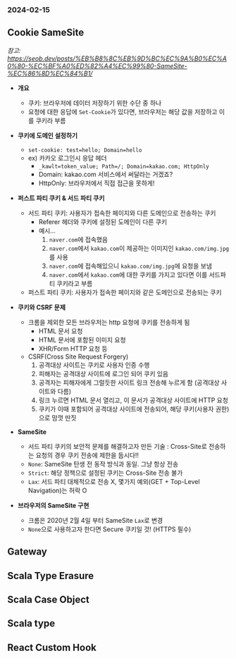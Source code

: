 ### 2024-02-15

## Cookie SameSite
*참고: https://seob.dev/posts/%EB%B8%8C%EB%9D%BC%EC%9A%B0%EC%A0%80-%EC%BF%A0%ED%82%A4%EC%99%80-SameSite-%EC%86%8D%EC%84%B1/*
- **개요**
  - 쿠키: 브라우저에 데이터 저장하기 위한 수단 중 하나
  - 요청에 대한 응답에 `Set-Cookie`가 있다면, 브라우저는 해당 값을 저장하고 이를 쿠키라 부름

- **쿠키에 도메인 설정하기**
  - `set-cookie: test=hello; Domain=hello`
  - ex) 카카오 로그인시 응답 헤더
    - `_kawlt=token_value; Path=/; Domain=kakao.com; HttpOnly`
    - Domain: kakao.com 서비스에서 써달라는 거겠죠?
    - HttpOnly: 브라우저에서 직접 접근을 못하게!

- **퍼스트 파티 쿠키 & 서드 파티 쿠키**
  - 서드 파티 쿠키: 사용자가 접속한 페이지와 다른 도메인으로 전송하는 쿠키
    - Referer 헤더와 쿠키에 설정된 도메인이 다른 쿠키
    - 예시...
      1. `naver.com`에 접속했음
      2. `naver.com`에서 `kakao.com`이 제공하는 이미지인 `kakao.com/img.jpg`를 사용
      3. `naver.com`에 접속해있으니 `kakao.com/img.jpg`에 요청을 보냄
      4. `naver.com`에서 `kakao.com`에 대한 쿠키를 가지고 있다면 이를 서드파티 쿠키라고 부름
  - 퍼스트 파티 쿠키: 사용자가 접속한 페이지와 같은 도메인으로 전송되는 쿠키

- **쿠키와 CSRF 문제**
  - 크롬을 제외한 모든 브라우저는 http 요청에 쿠키를 전송하게 됨
    - HTML 문서 요청
    - HTML 문서에 포함된 이미지 요청
    - XHR/Form HTTP 요청 등
  - CSRF(Cross Site Request Forgery)
    1. 공격대상 사이트는 쿠키로 사용자 인증 수행
    2. 피해자는 공격대상 사이트에 로그인 되어 쿠키 있음
    3. 공격자는 피해자에게 그럴듯한 사이트 링크 전송해 누르게 함 (공격대상 사이트와 다름)
    4. 링크 누르면 HTML 문서 열리고, 이 문서가 공격대상 사이트에 HTTP 요청
    5. 쿠키가 이때 포함되어 공격대상 사이트에 전송되어, 해당 쿠키(사용자 권한)으로 맘껏 딴짓

- **SameSite**
  - 서드 파티 쿠키의 보안적 문제를 해결하고자 만든 기술 : Cross-Site로 전송하는 요청의 경우 쿠키 전송에 제한을 둡시다!!
  - `None`: SameSite 탄생 전 동작 방식과 동일. 그냥 항상 전송
  - `Strict`: 해당 정책으로 설정된 쿠키는 Cross-Site 전송 불가
  - `Lax`: 서드 파티 대체적으로 전송 X, 몇가지 예외(GET + Top-Level Navigation)는 허락 O

- **브라우저의 SameSite 구현**
  - 크롬은 2020년 2월 4일 부터 SameSite `Lax`로 변경
  - `None`으로 사용하고자 한다면 Secure 쿠키일 것! (HTTPS 필수)

## Gateway
## Scala Type Erasure
## Scala Case Object
## Scala type
## React Custom Hook
